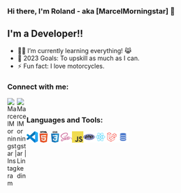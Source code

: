 ### Hi there, I'm Roland - aka [MarcelMorningstar] 👋

## I'm a Developer!!

- 👨‍🎓 I’m currently learning everything! 😹
- 🥅 2023 Goals: To upskill as much as I can.
- ⚡ Fun fact: I love motorcycles.

### Connect with me:

[<img align="left" alt="MarcelMorningstar | Instagram" width="22px" src="https://cdn.jsdelivr.net/npm/simple-icons@v3/icons/instagram.svg" />][instagram]
[<img align="left" alt="MarcelMorningstar | Linkedin" width="22px" src="https://cdn.jsdelivr.net/npm/simple-icons@v3/icons/linkedin.svg" />][linkedin]

<br />

### Languages and Tools:

[<img align="left" alt="Visual Studio Code" width="26px" src="https://raw.githubusercontent.com/github/explore/80688e429a7d4ef2fca1e82350fe8e3517d3494d/topics/visual-studio-code/visual-studio-code.png" />][vs]
[<img align="left" alt="HTML5" width="26px" src="https://raw.githubusercontent.com/github/explore/80688e429a7d4ef2fca1e82350fe8e3517d3494d/topics/html/html.png" />][html]
[<img align="left" alt="CSS3" width="26px" src="https://raw.githubusercontent.com/github/explore/80688e429a7d4ef2fca1e82350fe8e3517d3494d/topics/css/css.png" />][css]
[<img align="left" alt="Sass" width="26px" src="https://raw.githubusercontent.com/github/explore/80688e429a7d4ef2fca1e82350fe8e3517d3494d/topics/sass/sass.png" />][sass]
[<img align="left" alt="JavaScript" width="26px" src="https://raw.githubusercontent.com/github/explore/80688e429a7d4ef2fca1e82350fe8e3517d3494d/topics/javascript/javascript.png" />][javascript]
[<img align="left" alt="PHP" width="26px" src="https://raw.githubusercontent.com/github/explore/80688e429a7d4ef2fca1e82350fe8e3517d3494d/topics/php/php.png" />][php]
[<img align="left" alt="React" width="26px" src="https://raw.githubusercontent.com/github/explore/80688e429a7d4ef2fca1e82350fe8e3517d3494d/topics/react/react.png" />][react]
[<img align="left" alt="Laravel" width="26px" src="https://raw.githubusercontent.com/github/explore/80688e429a7d4ef2fca1e82350fe8e3517d3494d/topics/laravel/laravel.png" />][laravel]
[<img align="left" alt="SQL" width="26px" src="https://raw.githubusercontent.com/github/explore/80688e429a7d4ef2fca1e82350fe8e3517d3494d/topics/sql/sql.png" />][sql]


[instagram]: https://www.instagram.com/marcelcoldwater/
[linkedin]: https://www.linkedin.com/in/rolands-bluks-423994191/

[vs]: https://code.visualstudio.com/
[html]: https://html.com/
[css]: https://www.w3.org/Style/CSS/
[sass]: https://sass-lang.com/
[javascript]: https://www.javascript.com/
[php]: https://www.php.net/
[react]: https://reactjs.org/
[laravel]: https://laravel.com/
[sql]: https://en.wikipedia.org/wiki/SQL
